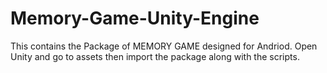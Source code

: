 # Memory-Game-Unity-Engine
This contains the Package of MEMORY GAME designed for Andriod. Open Unity and go to assets then import the package along with the scripts.
